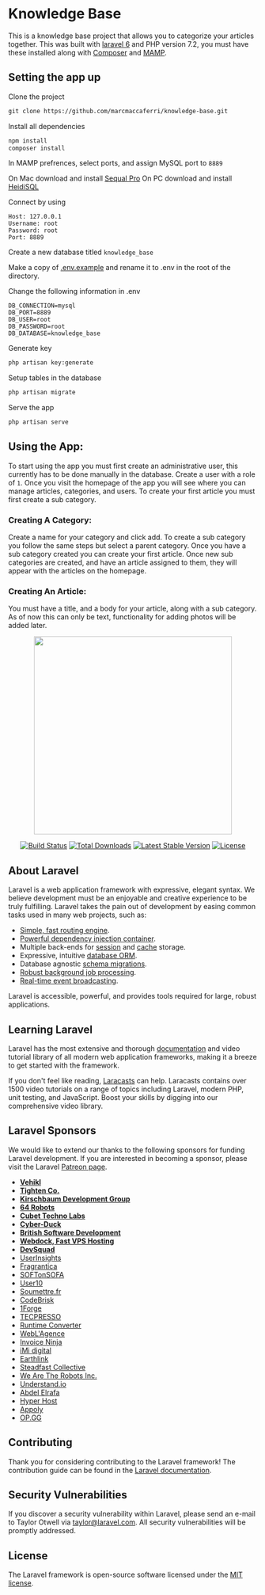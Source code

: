 # Knowledge Base

This is a knowledge base project that allows you to categorize your articles together. This was built with <a href="https://laravel.com/docs/5.8/installation" target="_blank">laravel 6</a> and PHP version 7.2, you must have these installed along with <a href="https://getcomposer.org/" target="_blank">Composer</a> and <a href="https://www.mamp.info/en/downloads/" target="_blank">MAMP</a>.

## Setting the app up
Clone the project
```html
git clone https://github.com/marcmaccaferri/knowledge-base.git
```
Install all dependencies 
```html 
npm install
composer install
```

In MAMP prefrences, select ports, and assign MySQL port to ```8889```

On Mac download and install <a href="https://www.sequelpro.com" target="_blank">Sequal Pro</a>
On PC download and install <a href="https://www.heidisql.com/download.php" target="_blank">HeidiSQL</a>

Connect by using

    
    Host: 127.0.0.1
    Username: root
    Password: root
    Port: 8889
    

Create a new database titled ```knowledge_base```

Make a copy of <a href="https://github.com/laravel/laravel/blob/master/.env.example" target="_blank">.env.example</a> and rename it to .env in the root of the directory. 

Change the following information in .env

    
    DB_CONNECTION=mysql
    DB_PORT=8889
    DB_USER=root
    DB_PASSWORD=root
    DB_DATABASE=knowledge_base
    

Generate key
```html
php artisan key:generate
```

Setup tables in the database
```html
php artisan migrate
```

Serve the app
```html 
php artisan serve
```


## Using the App:
To start using the app you must first create an administrative user, this currently has to be done manually in the database. Create a user with a role of ```1```. Once you visit the homepage of the app you will see where you can manage articles, categories, and users. To create your first article you must first create a sub category. 

### Creating A Category:
Create a name for your category and click add. To create a sub category you follow the same steps but select a parent category. Once you have a sub category created you can create your first article. Once new sub categories are created, and have an article assigned to them, they will appear with the articles on the homepage.

### Creating An Article: 
You must have a title, and a body for your article, along with a sub category. As of now this can only be text, functionality for adding photos will be added later. 








<p align="center"><img src="https://res.cloudinary.com/dtfbvvkyp/image/upload/v1566331377/laravel-logolockup-cmyk-red.svg" width="400"></p>

<p align="center">
<a href="https://travis-ci.org/laravel/framework"><img src="https://travis-ci.org/laravel/framework.svg" alt="Build Status"></a>
<a href="https://packagist.org/packages/laravel/framework"><img src="https://poser.pugx.org/laravel/framework/d/total.svg" alt="Total Downloads"></a>
<a href="https://packagist.org/packages/laravel/framework"><img src="https://poser.pugx.org/laravel/framework/v/stable.svg" alt="Latest Stable Version"></a>
<a href="https://packagist.org/packages/laravel/framework"><img src="https://poser.pugx.org/laravel/framework/license.svg" alt="License"></a>
</p>

## About Laravel

Laravel is a web application framework with expressive, elegant syntax. We believe development must be an enjoyable and creative experience to be truly fulfilling. Laravel takes the pain out of development by easing common tasks used in many web projects, such as:

- [Simple, fast routing engine](https://laravel.com/docs/routing).
- [Powerful dependency injection container](https://laravel.com/docs/container).
- Multiple back-ends for [session](https://laravel.com/docs/session) and [cache](https://laravel.com/docs/cache) storage.
- Expressive, intuitive [database ORM](https://laravel.com/docs/eloquent).
- Database agnostic [schema migrations](https://laravel.com/docs/migrations).
- [Robust background job processing](https://laravel.com/docs/queues).
- [Real-time event broadcasting](https://laravel.com/docs/broadcasting).

Laravel is accessible, powerful, and provides tools required for large, robust applications.

## Learning Laravel

Laravel has the most extensive and thorough [documentation](https://laravel.com/docs) and video tutorial library of all modern web application frameworks, making it a breeze to get started with the framework.

If you don't feel like reading, [Laracasts](https://laracasts.com) can help. Laracasts contains over 1500 video tutorials on a range of topics including Laravel, modern PHP, unit testing, and JavaScript. Boost your skills by digging into our comprehensive video library.

## Laravel Sponsors

We would like to extend our thanks to the following sponsors for funding Laravel development. If you are interested in becoming a sponsor, please visit the Laravel [Patreon page](https://patreon.com/taylorotwell).

- **[Vehikl](https://vehikl.com/)**
- **[Tighten Co.](https://tighten.co)**
- **[Kirschbaum Development Group](https://kirschbaumdevelopment.com)**
- **[64 Robots](https://64robots.com)**
- **[Cubet Techno Labs](https://cubettech.com)**
- **[Cyber-Duck](https://cyber-duck.co.uk)**
- **[British Software Development](https://www.britishsoftware.co)**
- **[Webdock, Fast VPS Hosting](https://www.webdock.io/en)**
- **[DevSquad](https://devsquad.com)**
- [UserInsights](https://userinsights.com)
- [Fragrantica](https://www.fragrantica.com)
- [SOFTonSOFA](https://softonsofa.com/)
- [User10](https://user10.com)
- [Soumettre.fr](https://soumettre.fr/)
- [CodeBrisk](https://codebrisk.com)
- [1Forge](https://1forge.com)
- [TECPRESSO](https://tecpresso.co.jp/)
- [Runtime Converter](http://runtimeconverter.com/)
- [WebL'Agence](https://weblagence.com/)
- [Invoice Ninja](https://www.invoiceninja.com)
- [iMi digital](https://www.imi-digital.de/)
- [Earthlink](https://www.earthlink.ro/)
- [Steadfast Collective](https://steadfastcollective.com/)
- [We Are The Robots Inc.](https://watr.mx/)
- [Understand.io](https://www.understand.io/)
- [Abdel Elrafa](https://abdelelrafa.com)
- [Hyper Host](https://hyper.host)
- [Appoly](https://www.appoly.co.uk)
- [OP.GG](https://op.gg)

## Contributing

Thank you for considering contributing to the Laravel framework! The contribution guide can be found in the [Laravel documentation](https://laravel.com/docs/contributions).

## Security Vulnerabilities

If you discover a security vulnerability within Laravel, please send an e-mail to Taylor Otwell via [taylor@laravel.com](mailto:taylor@laravel.com). All security vulnerabilities will be promptly addressed.

## License

The Laravel framework is open-source software licensed under the [MIT license](https://opensource.org/licenses/MIT).
